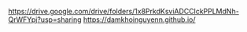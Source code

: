 https://drive.google.com/drive/folders/1x8PrkdKsviADCClckPPLMdNh-QrWFYpj?usp=sharing
https://damkhoinguyenn.github.io/
